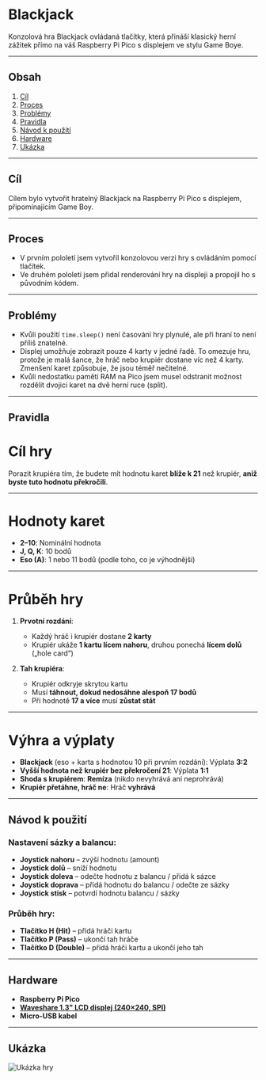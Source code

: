 # Blackjack

Konzolová hra Blackjack ovládaná tlačítky, která přináší klasický herní zážitek přímo na váš Raspberry Pi Pico s displejem ve stylu Game Boye.

---

## Obsah
1. [Cíl](#cíl)
2. [Proces](#proces)
3. [Problémy](#problémy)
4. [Pravidla](#pravidla)
5. [Návod k použití](#návod-k-použití)
6. [Hardware](#hardware)
7. [Ukázka](#ukázka)

---

## Cíl
Cílem bylo vytvořit hratelný Blackjack na Raspberry Pi Pico s displejem, připomínajícím Game Boy.

---

## Proces
- V prvním pololetí jsem vytvořil konzolovou verzi hry s ovládáním pomocí tlačítek.
- Ve druhém pololetí jsem přidal renderování hry na displeji a propojil ho s původním kódem.

---

## Problémy
- Kvůli použití `time.sleep()` není časování hry plynulé, ale při hraní to není příliš znatelné.
- Displej umožňuje zobrazit pouze 4 karty v jedné řadě. To omezuje hru, protože je malá šance, že hráč nebo krupiér dostane víc než 4 karty. Zmenšení karet způsobuje, že jsou téměř nečitelné.
- Kvůli nedostatku paměti RAM na Pico jsem musel odstranit možnost rozdělit dvojici karet na dvě herní ruce (split).

---

## Pravidla

# Cíl hry
Porazit krupiéra tím, že budete mít hodnotu karet **blíže k 21** než krupiér, **aniž byste tuto hodnotu překročili**.

---

# Hodnoty karet
- **2–10**: Nominální hodnota  
- **J, Q, K**: 10 bodů  
- **Eso (A)**: 1 nebo 11 bodů (podle toho, co je výhodnější)

---

# Průběh hry

1. **Prvotní rozdání**:
   - Každý hráč i krupiér dostane **2 karty**
   - Krupiér ukáže **1 kartu lícem nahoru**, druhou ponechá **lícem dolů** („hole card“)

2. **Tah krupiéra**:
   - Krupiér odkryje skrytou kartu
   - Musí **táhnout, dokud nedosáhne alespoň 17 bodů**
   - Při hodnotě **17 a více** musí **zůstat stát**

---

# Výhra a výplaty
- **Blackjack** (eso + karta s hodnotou 10 při prvním rozdání): Výplata **3:2**
- **Vyšší hodnota než krupiér bez překročení 21**: Výplata **1:1**
- **Shoda s krupiérem**: **Remíza** (nikdo nevyhrává ani neprohrává)
- **Krupiér přetáhne, hráč ne**: Hráč **vyhrává**

---

## Návod k použití

### Nastavení sázky a balancu:
- **Joystick nahoru** – zvýší hodnotu (amount)  
- **Joystick dolů** – sníží hodnotu  
- **Joystick doleva** – odečte hodnotu z balancu / přidá k sázce  
- **Joystick doprava** – přidá hodnotu do balancu / odečte ze sázky  
- **Joystick stisk** – potvrdí hodnotu balancu / sázky  

### Průběh hry:
- **Tlačítko H (Hit)** – přidá hráči kartu  
- **Tlačítko P (Pass)** – ukončí tah hráče  
- **Tlačítko D (Double)** – přidá hráči kartu a ukončí jeho tah  

---

## Hardware
- **Raspberry Pi Pico**
- **[Waveshare 1.3" LCD displej (240×240, SPI)](https://rpishop.cz/lcd-oled-displeje/4022-waveshare-13-lcd-displej-pro-raspberry-pi-pico-240240-spi.html)**
- **Micro-USB kabel**

---

## Ukázka
![Ukázka hry](https://github.com/user-attachments/assets/97c523bc-52c9-4472-8c38-767d63d46572)
